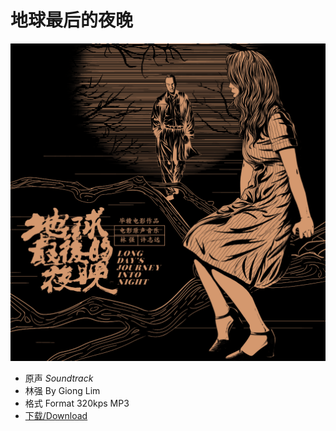 # 地球最后的夜晚

![vinyl](data/Last.jpg)
- 原声 *Soundtrack*
- 林强 By Giong Lim
- 格式 Format 320kps MP3
- [下载/Download](data/test.zip)
